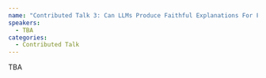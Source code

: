 ```yaml
---
name: "Contributed Talk 3: Can LLMs Produce Faithful Explanations For Fact-checking? Towards Faithful Explainable Fact-Checking via Multi-Agent Debate"
speakers:
  - TBA
categories:
  - Contributed Talk
---
```


TBA
